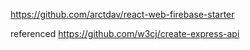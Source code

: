 https://github.com/arctdav/react-web-firebase-starter

referenced https://github.com/w3cj/create-express-api
